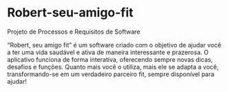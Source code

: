 # Robert-seu-amigo-fit
Projeto de Processos e Requisitos de Software

“Robert, seu amigo fit” é um software criado com o objetivo de ajudar você a ter uma vida saudável e ativa de maneira interessante e prazerosa. O aplicativo funciona de forma interativa, oferecendo sempre novas dicas, desafios e funções. Quanto mais você o utiliza, mais ele se adapta a você, transformando-se em um verdadeiro parceiro fit, sempre disponível para ajudar!
